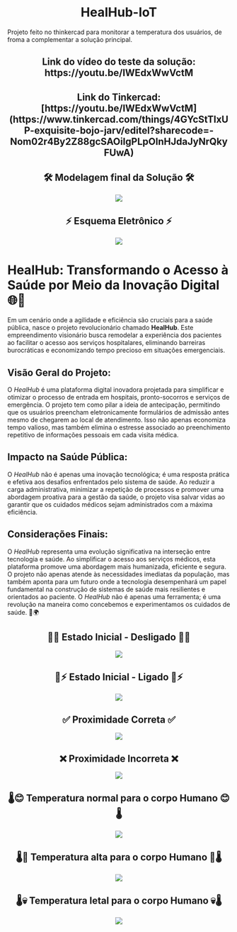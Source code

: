 <h1 align="center">HealHub-IoT</h1>
Projeto feito no thinkercad para monitorar a temperatura dos usuários, de froma a complementar a solução principal.

<h2 align="center">Link do vídeo do teste da solução: https://youtu.be/IWEdxWwVctM</h2>
<h2 align="center">Link do Tinkercad: [https://youtu.be/IWEdxWwVctM](https://www.tinkercad.com/things/4GYcStTIxUP-exquisite-bojo-jarv/editel?sharecode=-Nom02r4By2Z88gcSAOiIgPLpOlnHJdaJyNrQkyFUwA)</h2>


<h2 align="center">🛠 Modelagem final da Solução 🛠</h2>
<div align="center">
    <img height src="https://cdn.discordapp.com/attachments/945808741385793596/1177373837315293204/image.png?ex=657245d5&is=655fd0d5&hm=5d0c5799c5718eca18b08fac2393dadf5b7c09e5ffe437bb234e622cfef14890&"/>
</div>

<h2 align="center">⚡️ Esquema Eletrônico ⚡️</h2>
<div align="center">
    <img height src="https://cdn.discordapp.com/attachments/945808741385793596/1177374452342861905/image.png?ex=65724667&is=655fd167&hm=c0c301d7d1f704146721e49c5127fdb1399b611b02d3b558b3b0560fe008ecbd&"/>
</div>

# **HealHub: Transformando o Acesso à Saúde por Meio da Inovação Digital** 🌐🏥

Em um cenário onde a agilidade e eficiência são cruciais para a saúde pública, nasce o projeto revolucionário chamado **HealHub**. Este empreendimento visionário busca remodelar a experiência dos pacientes ao facilitar o acesso aos serviços hospitalares, eliminando barreiras burocráticas e economizando tempo precioso em situações emergenciais.

## **Visão Geral do Projeto:**
O *HealHub* é uma plataforma digital inovadora projetada para simplificar e otimizar o processo de entrada em hospitais, pronto-socorros e serviços de emergência. O projeto tem como pilar a ideia de antecipação, permitindo que os usuários preencham eletronicamente formulários de admissão antes mesmo de chegarem ao local de atendimento. Isso não apenas economiza tempo valioso, mas também elimina o estresse associado ao preenchimento repetitivo de informações pessoais em cada visita médica.

## **Impacto na Saúde Pública:**
O *HealHub* não é apenas uma inovação tecnológica; é uma resposta prática e efetiva aos desafios enfrentados pelo sistema de saúde. Ao reduzir a carga administrativa, minimizar a repetição de processos e promover uma abordagem proativa para a gestão da saúde, o projeto visa salvar vidas ao garantir que os cuidados médicos sejam administrados com a máxima eficiência.

## **Considerações Finais:**
O *HealHub* representa uma evolução significativa na interseção entre tecnologia e saúde. Ao simplificar o acesso aos serviços médicos, esta plataforma promove uma abordagem mais humanizada, eficiente e segura. O projeto não apenas atende às necessidades imediatas da população, mas também aponta para um futuro onde a tecnologia desempenhará um papel fundamental na construção de sistemas de saúde mais resilientes e orientados ao paciente. O *HealHub* não é apenas uma ferramenta; é uma revolução na maneira como concebemos e experimentamos os cuidados de saúde. 🚀🌍

<h2 align="center">🔌❌ Estado Inicial - Desligado 🔌❌</h2>
<div align="center">
    <img height src="https://cdn.discordapp.com/attachments/945808741385793596/1177373837315293204/image.png?ex=657245d5&is=655fd0d5&hm=5d0c5799c5718eca18b08fac2393dadf5b7c09e5ffe437bb234e622cfef14890&"/>
</div>

<h2 align="center">🔌⚡️ Estado Inicial - Ligado 🔌⚡️</h2>
<div align="center">
    <img height src="https://cdn.discordapp.com/attachments/945808741385793596/1177375383352516729/image.png?ex=65724745&is=655fd245&hm=b58a92ee2bcf4b4113b30349983d301453d9539a7bb1ed34a5c82508c78fb085&"/>
</div>

<h2 align="center">✅ Proximidade Correta ✅</h2>
<div align="center">
    <img height src="https://cdn.discordapp.com/attachments/945808741385793596/1177375489845887138/image.png?ex=6572475f&is=655fd25f&hm=261b559ae6a3b335000f397bca439036945497d4046fa8b446baee0169d23192&"/>
</div>

<h2 align="center">❌ Proximidade Incorreta ❌</h2>
<div align="center">
    <img height src="https://cdn.discordapp.com/attachments/945808741385793596/1177375383352516729/image.png?ex=65724745&is=655fd245&hm=b58a92ee2bcf4b4113b30349983d301453d9539a7bb1ed34a5c82508c78fb085&"/>
</div>

<h2 align="center">🌡😊 Temperatura normal para o corpo Humano 😊🌡</h2>
<div align="center">
    <img height src="https://cdn.discordapp.com/attachments/945808741385793596/1177375807522488390/image.png?ex=657247ab&is=655fd2ab&hm=d4cc141b2ced11f3aee2f40bcc06edae7400c6d25f2205679849d42dae21d760&"/>
</div>

<h2 align="center">🌡🤒 Temperatura alta para o corpo Humano 🤒🌡</h2>
<div align="center">
    <img height src="https://cdn.discordapp.com/attachments/945808741385793596/1177375937403293827/image.png?ex=657247ca&is=655fd2ca&hm=6a1400d5b7c8bfe5cd240a6002dd1ba0baca83d306a5d1c14ae5e2ed86d6f336&"/>
</div>

<h2 align="center">🌡💀 Temperatura letal para o corpo Humano 💀🌡</h2>
<div align="center">
    <img height src="https://cdn.discordapp.com/attachments/945808741385793596/1177376002033332264/image.png?ex=657247d9&is=655fd2d9&hm=6c74f18c65c5bf19e2db4ca0a05f360a2d26fbf5c57d09cb688318fc8fac8ab1&"/>
</div>
